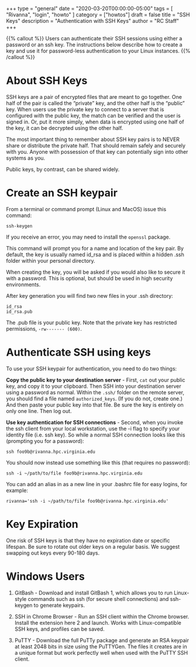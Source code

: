 +++
type = "general" 
date = "2020-03-20T00:00:00-05:00" 
tags = [ "Rivanna", "login", "howto" ] 
category = ["howtos"]
draft = false 
title = "SSH Keys" 
description = "Authentication with SSH Keys" 
author = "RC Staff"
+++

{{% callout %}}
Users can authenticate their SSH sessions using either a password or an ssh key. The instructions below describe how to create a key and use it for password-less authentication to your Linux instances.
{{% /callout %}}

# About SSH Keys

SSH keys are a pair of encrypted files that are meant to go together. One half of the pair is called the “private” key, and the other half is the “public” key. When users use the private key to connect to a server that is configured with the public key, the match can be verified and the user is signed in. Or, put it more simply, when data is encrypted using one half of the key, it can be decrypted using the other half.

The most important thing to remember about SSH key pairs is to NEVER share or distribute the private half. That should remain safely and securely with you. Anyone with possession of that key can potentially sign into other systems as you.

Public keys, by contrast, can be shared widely.

# Create an SSH keypair

From a terminal or command prompt (Linux and MacOS) issue this command:

```
ssh-keygen
```

If you receive an error, you may need to install the `openssl` package.

This command will prompt you for a name and location of the key pair. By default, the key is usually named id_rsa and is placed within a hidden .ssh folder within your personal directory.

When creating the key, you will be asked if you would also like to secure it with a password. This is optional, but should be used in high security environments.

After key generation you will find two new files in your .ssh directory:
```
id_rsa
id_rsa.pub
```
The .pub file is your public key. Note that the private key has restricted permissions,
`-rw------- (600)`.

# Authenticate SSH using keys

To use your SSH keypair for authentication, you need to do two things:

**Copy the public key to your destination server** - First, `cat` out your public key, and copy it to your clipboard. Then SSH into your destination server using a password as normal. Within the `.ssh/` folder on the remote server, you should find a file named `authorized_keys`. (If you do not, create one.) And then paste your public key into that file. Be sure the key is entirely on only one line. Then log out.

**Use key authentication for SSH connections** - Second, when you invoke the ssh client from your local workstation, use the -i flag to specify your identity file (i.e. ssh key). So while a normal SSH connection looks like this (prompting you for a password):

```
ssh foo9b@rivanna.hpc.virginia.edu
```
You should now instead use something like this (that requires no password):

```
ssh -i ~/path/to/file foo9b@rivanna.hpc.virginia.edu
```

You can add an alias in as a new line in your .bashrc file for easy logins, for example:
```
rivanna='ssh -i ~/path/to/file foo9b@rivanna.hpc.virginia.edu'
```

# Key Expiration

One risk of SSH keys is that they have no expiration date or specific lifespan. Be sure to rotate out older keys on a regular basis. We suggest swapping out keys every 90-180 days.

# Windows Users

1. GitBash - Download and install GitBash 1, which allows you to run Linux-style commands such as ssh (for secure shell connections) and ssh-keygen to generate keypairs.

2. SSH in Chrome Browser - Run an SSH client within the Chrome browser. Install the extension here 2 and launch. Works with Linux-compatible SSH keys, and profiles can be saved.

3. PuTTY - Download the full PuTTy package and generate an RSA keypair at least 2048 bits in size using the PuTTYGen. The files it creates are in a unique format but work perfectly well when used with the PuTTY SSH client.